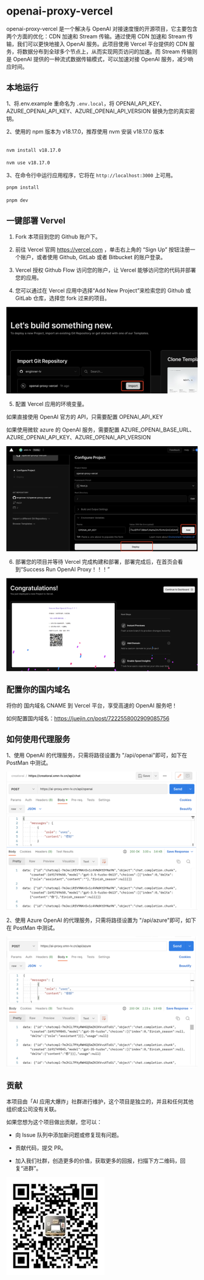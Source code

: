 # openai-proxy-vercel

openai-proxy-vercel 是一个解决与 OpenAI 对接速度慢的开源项目，它主要包含两个方面的优化：CDN 加速和 Stream 传输。通过使用 CDN 加速和 Stream 传输，我们可以更快地接入 OpenAI 服务。此项目使用 Vercel 平台提供的 CDN 服务，将数据分布到全球多个节点上，从而实现网页访问的加速。而 Stream 传输则是 OpenAI 提供的一种流式数据传输模式，可以加速对接 OpenAI 服务，减少响应时间。

## 本地运行

1、将.env.example 重命名为 `.env.local`，将 OPENAI_API_KEY、AZURE_OPENAI_API_KEY、AZURE_OPENAI_API_VERSION 替换为您的真实密钥。

2、使用的 npm 版本为 v18.17.0，推荐使用 nvm 安装 v18.17.0 版本

```bash

nvm install v18.17.0

nvm use v18.17.0

```

3、在命令行中运行应用程序，它将在 `http://localhost:3000` 上可用。

```bash
pnpm install

pnpm dev
```

## 一键部署 Vervel

1. Fork 本项目到您的 Github 账户下。

2. 前往 Vercel 官网 https://vercel.com ，单击右上角的 “Sign Up” 按钮注册一个账户，或者使用 Github, GitLab 或者 Bitbucket 的账户登录。

3. Vercel 授权 Github Flow 访问您的账户，让 Vercel 能够访问您的代码并部署您的应用。

4. 您可以通过在 Vercel 应用中选择“Add New Project”来检索您的 Github 或 GitLab 仓库，选择您 fork 过来的项目。

![](./assets/4.png)

5. 配置 Vercel 应用的环境变量。

如果直接使用 OpenAI 官方的 API，只需要配置 OPENAI_API_KEY

如果使用微软 azure 的 OpenAI 服务，需要配置 AZURE_OPENAI_BASE_URL、AZURE_OPENAI_API_KEY、AZURE_OPENAI_API_VERSION

![](./assets/5.png)

6. 部署您的项目并等待 Vercel 完成构建和部署，部署完成后，在首页会看到“Success Run OpenAI Proxy！！！”

![](./assets/6.png)

## 配置你的国内域名

将你的 国内域名 CNAME 到 Vercel 平台，享受高速的 OpenAI 服务吧！

如何配置国内域名：https://juejin.cn/post/7222558002909085756

## 如何使用代理服务

1、使用 OpenAI 的代理服务，只需将路径设置为 "/api/openai"即可，如下在 PostMan 中测试。

![](./assets/7.png)

2、使用 Azure OpenAI 的代理服务，只需将路径设置为 "/api/azure"即可，如下在 PostMan 中测试。

![](./assets/8.png)

## 贡献

本项目由「AI 应用大爆炸」社群进行维护，这个项目是独立的，并且和任何其他组织或公司没有关联。

如果您想为这个项目做出贡献，您可以：

- 向 Issue 队列中添加新问题或修复现有问题。

- 贡献代码，提交 PR。

- 加入我们社群，创造更多的价值，获取更多的回报，扫描下方二维码，回复“进群”。

![](./public/chat-group.png)
